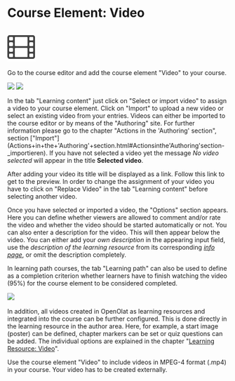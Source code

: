 # Course Element: Video

##
![](assets/video_64_0_434343_none.png)  

Go to the course editor and add the course element "Video" to your course.

![](assets/CourseElement_Video_EN.png)
![](assets/Video_einbinden_EN.png)

  

In the tab "Learning content" just click on "Select or import video" to assign
a video to your course element. Click on "Import" to upload a new video or
select an existing video from your entries. Videos can either be imported to
the course editor or by means of the "Authoring" site.  For further
information please go to the chapter "Actions in the 'Authoring' section",
section
["Import"](Actions+in+the+'Authoring'+section.html#Actionsinthe'Authoring'section-
_importieren). If you have not selected a video yet the message _No video
selected_ will appear in the title **Selected video**.

After adding your video its title will be displayed as a link. Follow this
link to get to the preview. In order to change the assignment of your video
you have to click on "Replace Video" in the tab "Learning content" before
selecting another video.

Once you have selected or imported a video, the "Options" section appears.
Here you can define whether viewers are allowed to comment and/or rate the
video and whether the video should be started automatically or not. You can
also enter a description for the video. This will then appear below the video.
You can either add your _own description_ in the appearing input field, use
the _description of the learning resource_ from its corresponding [_info
page_](Info+page.html), or omit the description completely.

  

In learning path courses, the tab "Learning path" can also be used to define
as a completion criterion whether learners have to finish watching the video
(95%) for the course element to be considered completed.

![](assets/eingebundenes_video.png)

In addition, all videos created in OpenOlat as learning resources and
integrated into the course can be further configured. This is done directly in
the learning resource in the author area. Here, for example, a start image
(poster) can be defined, chapter markers can be set or quiz questions can be
added. The individual options are explained in the chapter "[Learning
Resource: Video](Learning+resource%EF%B9%95+Video.html)".

Use the course element "Video" to include videos in MPEG-4 format (.mp4) in
your course. Your video has to be created externally.

